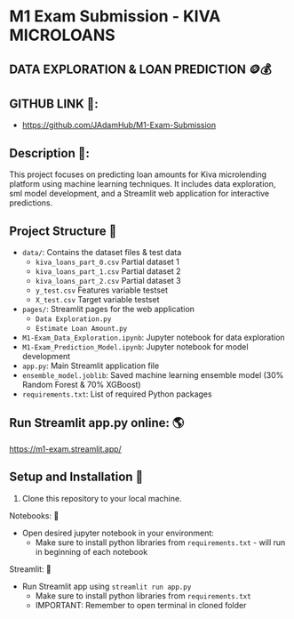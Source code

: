 # M1 Exam Submission - KIVA MICROLOANS 
## DATA EXPLORATION & LOAN PREDICTION 🪙💰

## GITHUB LINK 🔗:
 - https://github.com/JAdamHub/M1-Exam-Submission

## Description 🚩: 

This project focuses on predicting loan amounts for Kiva microlending platform using machine learning techniques. It includes data exploration, sml model development, and a Streamlit web application for interactive predictions.

## Project Structure 📂

- `data/`: Contains the dataset files & test data
  - `kiva_loans_part_0.csv` Partial dataset 1
  - `kiva_loans_part_1.csv` Partial dataset 2
  - `kiva_loans_part_2.csv` Partial dataset 3
  - `y_test.csv` Features variable testset
  - `X_test.csv` Target variable testset 
- `pages/`: Streamlit pages for the web application
  - `Data Exploration.py`
  - `Estimate Loan Amount.py`
- `M1-Exam_Data_Exploration.ipynb`: Jupyter notebook for data exploration
- `M1-Exam_Prediction_Model.ipynb`: Jupyter notebook for model development
- `app.py`: Main Streamlit application file
- `ensemble_model.joblib`: Saved machine learning ensemble model (30% Random Forest & 70% XGBoost)
- `requirements.txt`: List of required Python packages

## Run Streamlit app.py online: 🌎
https://m1-exam.streamlit.app/

## Setup and Installation 🔌

1. Clone this repository to your local machine.

Notebooks: 📖
* Open desired jupyter notebook in your environment:
   * Make sure to install python libraries from `requirements.txt` - will run in beginning of each notebook

Streamlit: 🎯
* Run Streamlit app using `streamlit run app.py`
   * Make sure to install python libraries from `requirements.txt`
   * IMPORTANT: Remember to open terminal in cloned folder
